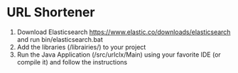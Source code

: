 # URL Shortener

1. Download Elasticsearch https://www.elastic.co/downloads/elasticsearch and run bin/elasticsearch.bat
2. Add the libraries (/librairies/) to your project
3. Run the Java Application (/src/urlclx/Main) using your favorite IDE (or compile it) and follow the instructions
